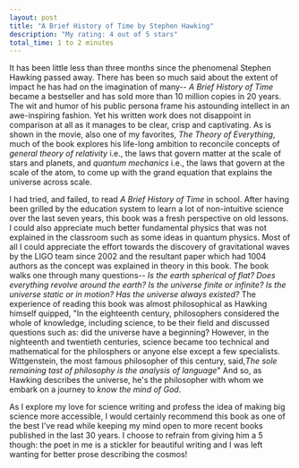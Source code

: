 ```yaml
---
layout: post
title: "A Brief History of Time by Stephen Hawking"
description: "My rating: 4 out of 5 stars"
total_time: 1 to 2 minutes
---
```


It has been little less than three months since the phenomenal Stephen Hawking passed away. There has been so much said about the extent of impact he has had on the imagination of many-- _A Brief History of Time_ became a bestseller and has sold more than 10 million copies in 20 years. The wit and humor of his public persona frame his astounding intellect in an awe-inspiring fashion. Yet his written work does not disappoint in comparison at all as it manages to be clear, crisp and captivating. As is shown in the movie, also one of my favorites, _The Theory of Everything_, much of the book explores his life-long ambition to reconcile concepts of _general theory of relativity_ i.e., the laws that govern matter at the scale of stars and planets, and _quantum mechanics_ i.e., the laws that govern at the scale of the atom, to come up with the grand equation that explains the universe across scale. 

I had tried, and failed, to read _A Brief History of Time_ in school. After having been grilled by the education system to learn a lot of non-intuitive science over the last seven years, this book was a fresh perspective on old lessons. I could also appreciate much better fundamental physics that was not explained in the classroom such as some ideas in quantum physics. Most of all I could appreciate the effort towards the discovery of gravitational waves by the LIGO team since 2002 and the resultant paper which had 1004 authors as the concept was explained in theory in this book. The book walks one through many questions-- _Is the earth spherical of flat? Does everything revolve around the earth? Is the universe finite or infinite? Is the universe static or in motion? Has the universe always existed?_ The experience of reading this book was almost philosophical as Hawking himself quipped, "In the eighteenth century, philosophers considered the whole of knowledge, including science, to be their field and discussed questions such as: did the universe have a beginning? However, in the nighteenth and twentieth centuries, science became too technical and mathematical for the philosphers or anyone else except a few specialists. Wittgenstein, the most famous philosopher of this century, said,_The sole remaining tast of philosophy is the analysis of language_" And so, as Hawking describes the universe, he's the philosopher with whom we embark on a journey to _know the mind of God_.

As I explore my love for science writing and profess the idea of making big science more accessible, I would certainly recommend this book as one of the best I've read while keeping my mind open to more recent books published in the last 30 years. I choose to refrain from giving him a 5 though: the poet in me is a stickler for beautiful writing and I was left wanting for better prose describing the cosmos!
